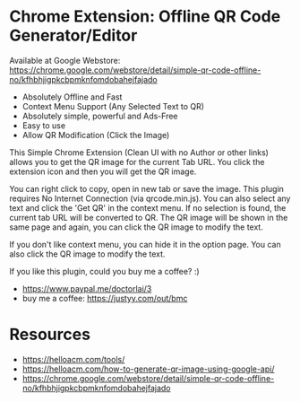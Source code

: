 # Chrome Extension: Offline QR Code Generator/Editor
Available at Google Webstore: https://chrome.google.com/webstore/detail/simple-qr-code-offline-no/kfhbhjigpkcbpmknfomdobahejfajado
- Absolutely Offline and Fast
- Context Menu Support (Any Selected Text to QR)
- Absolutely simple, powerful and Ads-Free
- Easy to use
- Allow QR Modification (Click the Image)

This Simple Chrome Extension (Clean UI with no Author or other links) allows you to get the QR image for the current Tab URL. You click the extension icon and then you will get the QR image. 

You can right click to copy, open in new tab or save the image. This plugin requires No Internet Connection (via qrcode.min.js). You can also select any text and click the 'Get QR' in the context menu. If no selection is found, the current tab URL will be converted to QR. The QR image will be shown in the same page and again, you can click the QR image to modify the text.

If you don't like context menu, you can hide it in the option page. You can also click the QR image to modify the text.

If you like this plugin, could you buy me a coffee? :)
- https://www.paypal.me/doctorlai/3
- buy me a coffee: https://justyy.com/out/bmc
  
# Resources
- https://helloacm.com/tools/
- https://helloacm.com/how-to-generate-qr-image-using-google-api/
- https://chrome.google.com/webstore/detail/simple-qr-code-offline-no/kfhbhjigpkcbpmknfomdobahejfajado
